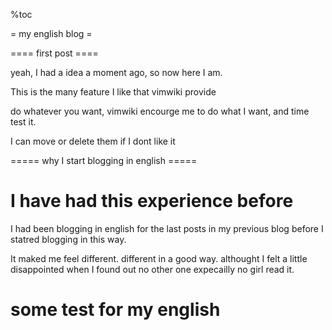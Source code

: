 %toc

 = my english blog =

==== first post ====

yeah, I had a idea a moment ago, so now here I am.

This is the many feature I like that vimwiki provide

do whatever you want, vimwiki encourge me to do what I want, and time test it.

I can move or delete them if I dont like it

===== why I start blogging in english =====

# I have had this experience before

I had been blogging in english for the last posts in my previous blog before I statred blogging in this way.

It maked me feel different. different in a good way. althought I felt a little disappointed when I found out no other one expecailly no girl read it.

# some test for my english



